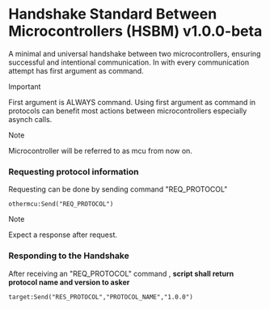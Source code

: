 # Handshake Standard Between Microcontrollers (HSBM) v1.0.0-beta

A minimal and universal handshake between two microcontrollers, 
ensuring successful and intentional communication.
In with every communication attempt has first argument as command.

>[!IMPORTANT]
>First argument is ALWAYS command. Using first argument as command in protocols can benefit most actions between microcontrollers especially asynch calls.

>[!NOTE]
>Microcontroller will be referred to as mcu from now on.

### Requesting protocol information 
Requesting can be done by sending command "REQ_PROTOCOL"

```luau
othermcu:Send("REQ_PROTOCOL")
```
>[!NOTE]
>Expect a response after request.

### Responding to the Handshake 
After receiving an "REQ_PROTOCOL" command , <strong>script shall return protocol name and version to asker</strong> 


```luau
target:Send("RES_PROTOCOL","PROTOCOL_NAME","1.0.0")
```
